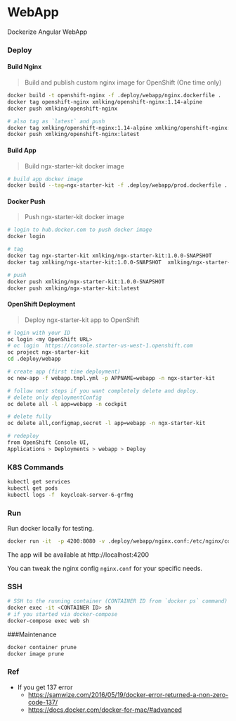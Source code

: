 WebApp
======

Dockerize Angular WebApp

### Deploy

#### Build Nginx
> Build and publish custom nginx image for OpenShift (One time only)
```bash
docker build -t openshift-nginx -f .deploy/webapp/nginx.dockerfile .
docker tag openshift-nginx xmlking/openshift-nginx:1.14-alpine
docker push xmlking/openshift-nginx

# also tag as `latest` and push
docker tag xmlking/openshift-nginx:1.14-alpine xmlking/openshift-nginx:latest
docker push xmlking/openshift-nginx:latest
```

#### Build App
> Build ngx-starter-kit docker image
```bash
# build app docker image
docker build --tag=ngx-starter-kit -f .deploy/webapp/prod.dockerfile . 
```

#### Docker Push
> Push ngx-starter-kit docker image
```bash
# login to hub.docker.com to push docker image
docker login

# tag  
docker tag ngx-starter-kit xmlking/ngx-starter-kit:1.0.0-SNAPSHOT
docker tag xmlking/ngx-starter-kit:1.0.0-SNAPSHOT  xmlking/ngx-starter-kit:latest

# push
docker push xmlking/ngx-starter-kit:1.0.0-SNAPSHOT
docker push xmlking/ngx-starter-kit:latest
```

#### OpenShift Deployment
> Deploy ngx-starter-kit app to OpenShift
```bash
# login with your ID
oc login <my OpenShift URL>
# oc login  https://console.starter-us-west-1.openshift.com
oc project ngx-starter-kit
cd .deploy/webapp

# create app (first time deployment)
oc new-app -f webapp.tmpl.yml -p APPNAME=webapp -n ngx-starter-kit

# follow next steps if you want completely delete and deploy.
# delete only deploymentConfig
oc delete all -l app=webapp -n cockpit

# delete fully
oc delete all,configmap,secret -l app=webapp -n ngx-starter-kit

# redeploy
from OpenShift Console UI, 
Applications > Deployments > webapp > Deploy 
```

 
### K8S Commands
```bash
kubectl get services
kubectl get pods
kubectl logs -f  keycloak-server-6-grfmg
```

### Run 
Run docker locally for testing.
```bash
docker run -it  -p 4200:8080 -v .deploy/webapp/nginx.conf:/etc/nginx/conf.d/nginx.conf cockpit
```

The app will be available at http://localhost:4200

You can tweak the nginx config  ```nginx.conf``` for your specific needs.

### SSH
```bash
# SSH to the running container (CONTAINER ID from `docker ps` command)
docker exec -it <CONTAINER ID> sh
# if you started via docker-compose
docker-compose exec web sh
```

###Maintenance
```bash
docker container prune
docker image prune
```


### Ref
* If you get 137 error
  * https://samwize.com/2016/05/19/docker-error-returned-a-non-zero-code-137/
  * https://docs.docker.com/docker-for-mac/#advanced
